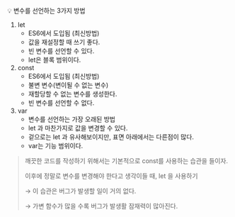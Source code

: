 <aside>
💡 변수를 선언하는 3가지 방법

1. let 
    - ES6에서 도입됨 (최신방법)
    - 값을 재설정할 때 쓰기 좋다.
    - 빈 변수를 선언할 수 있다.
    - let은 블록 범위이다.
2. const 
    - ES6에서 도입됨 (최신방법)
    - 불변 변수(변이될 수 없는 변수)
    - 재할당할 수 없는 변수를 생성한다.
    - 빈 변수를 선언할 수 없다.
3. var 
    - 변수를 선언하는 가장 오래된 방법
    - let 과 마찬가지로 값을 변경할 수 있다.
    - 겉으로는 let 과 유사해보이지만, 표면 아래에서는 다른점이 많다.
    - var는 기능 범위이다.
</aside>

> 깨끗한 코드를 작성하기 위해서는 기본적으로 const를 사용하는 습관을 들이자.
> 
> 
> 이후에 정말로 변수를 변경해야 한다고 생각이들 때, let 을 사용하기
> 
> → 이 습관은 버그가 발생할 일이 거의 없다.
> 
> → 가변 함수가 많을 수록 버그가 발생활 잠재력이 많아진다.
>